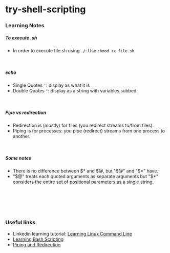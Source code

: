 # try-shell-scripting

### Learning Notes

##### To execute .sh
* In order to execute file.sh using `./`: Use `chmod +x file.sh`. 

&nbsp;

##### echo
* Single Quotes `'`: display as what it is 
* Double Quotes `"`: display as a string with variables subbed. 

&nbsp;

##### Pipe vs redirection
* Redirection is (mostly) for files (you redirect streams to/from files).
* Piping is for processes: you pipe (redirect) streams from one process to another.

&nbsp;  

##### Some notes
* There is no difference between $* and $@, but "$@" and "$*" have.
* "$@" treats each quoted arguments as separate arguments but 
"$*" considers the entire set of positional parameters as a single string.

&nbsp;  

&nbsp;
----
### Useful links ###
* Linkedin learning tutorial: [Learning Linux Command Line](https://www.linkedin.com/learning-login/share?forceAccount=false&redirect=https%3A%2F%2Fwww.linkedin.com%2Flearning%2Flearning-linux-command-line-2%3Ftrk%3Dshare_ent_url)
* [Learning Bash Scripting](https://www.linkedin.com/learning-login/share?forceAccount=false&redirect=https%3A%2F%2Fwww.linkedin.com%2Flearning%2Flearning-bash-scripting%3Ftrk%3Dshare_ent_url)
* [Piping and Redirection](https://stackoverflow.com/questions/9553628/piping-and-redirection)
